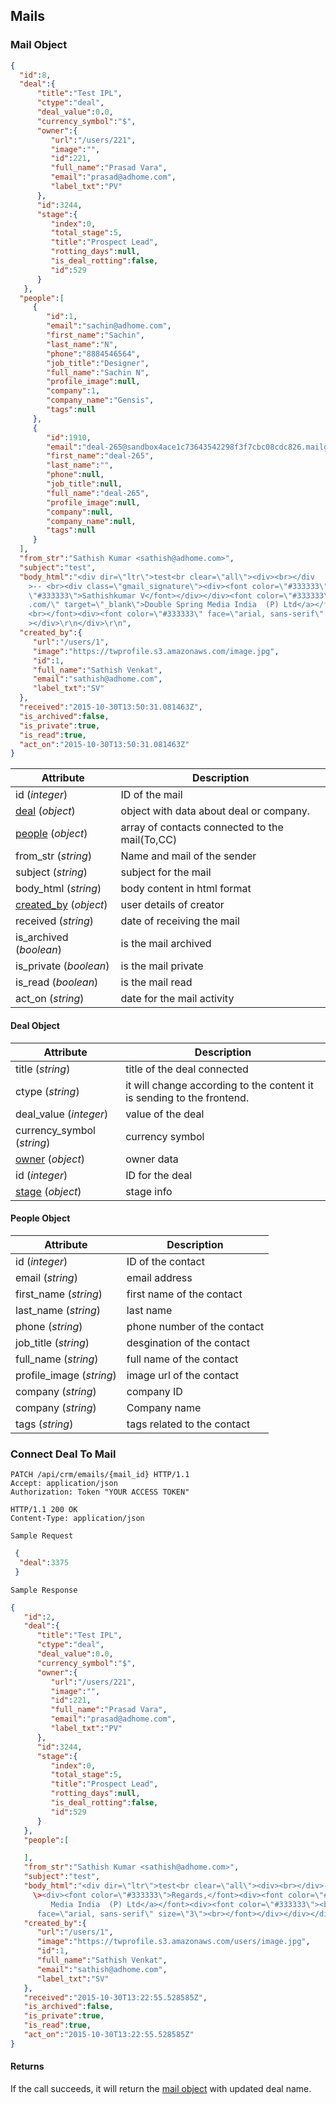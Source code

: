 ## Mails

### Mail Object

```json
{
  "id":8,
  "deal":{
      "title":"Test IPL",
      "ctype":"deal",
      "deal_value":0.0,
      "currency_symbol":"$",
      "owner":{
         "url":"/users/221",
         "image":"",
         "id":221,
         "full_name":"Prasad Vara",
         "email":"prasad@adhome.com",
         "label_txt":"PV"
      },
      "id":3244,
      "stage":{
         "index":0,
         "total_stage":5,
         "title":"Prospect Lead",
         "rotting_days":null,
         "is_deal_rotting":false,
         "id":529
      }
   },
  "people":[
     {
        "id":1,
        "email":"sachin@adhome.com",
        "first_name":"Sachin",
        "last_name":"N",
        "phone":"8884546564",
        "job_title":"Designer",
        "full_name":"Sachin N",
        "profile_image":null,
        "company":1,
        "company_name":"Gensis",
        "tags":null
     },
     {
        "id":1910,
        "email":"deal-265@sandbox4ace1c73643542298f3f7cbc08cdc826.mailgun.org",
        "first_name":"deal-265",
        "last_name":"",
        "phone":null,
        "job_title":null,
        "full_name":"deal-265",
        "profile_image":null,
        "company":null,
        "company_name":null,
        "tags":null
     }
  ],
  "from_str":"Sathish Kumar <sathish@adhome.com>",
  "subject":"test",
  "body_html":"<div dir=\"ltr\">test<br clear=\"all\"><div><br></div
	>-- <br><div class=\"gmail_signature\"><div><font color=\"#333333\">Regards,</font><div><font color=
	\"#333333\">Sathishkumar V</font></div></div><font color=\"#333333\"><a href=\"http://www.adhome
	.com/\" target=\"_blank\">Double Spring Media India  (P) Ltd</a></font><div><font color=\"#333333\">
	<br></font><div><font color=\"#333333\" face=\"arial, sans-serif\" size=\"3\"><br></font></div></div
	></div>\r\n</div>\r\n",
  "created_by":{
     "url":"/users/1",
     "image":"https://twprofile.s3.amazonaws.com/image.jpg",
     "id":1,
     "full_name":"Sathish Venkat",
     "email":"sathish@adhome.com",
     "label_txt":"SV"
  },
  "received":"2015-10-30T13:50:31.081463Z",
  "is_archived":false,
  "is_private":true,
  "is_read":true,
  "act_on":"2015-10-30T13:50:31.081463Z"
}
```

Attribute | Description
---------| -----------
id (*integer*)| ID of the mail
[deal](#deals-object) (*object*)| object with data about deal or company.
[people](#people-object) (*object*)| array of contacts connected to the mail(To,CC)
from_str (*string*) | Name and mail of the sender
subject (*string*)| subject for the mail
body_html (*string*)| body content in html format
[created_by](#user-object) (*object*)| user details of creator
received (*string*)| date of receiving the mail
is_archived (*boolean*)| is the mail archived
is_private (*boolean*)| is the mail private
is_read (*boolean*)| is the mail read 
act_on (*string*)| date for the mail activity

#### Deal Object

Attribute | Description
---------| -----------
title (*string*)| title of the deal connected
ctype (*string*)| it will change according to the content it is sending to the frontend. 
deal_value (*integer*)| value of the deal
currency_symbol (*string*)| currency symbol
[owner](#user-object) (*object*)| owner data 
id (*integer*)| ID for the deal
[stage](#stage-object) (*object*)| stage info 


#### People Object 

Attribute | Description
---------| -----------
id (*integer*)| ID of the contact
email (*string*)| email address
first_name (*string*)| first name of the contact
last_name (*string*)| last name
phone (*string*)| phone number of the contact
job_title (*string*)| desgination of the contact
full_name (*string*)| full name of the contact
profile_image (*string*)| image url of the contact
company (*string*)| company ID
company (*string*)| Company name
tags (*string*)| tags related to the contact


### Connect Deal To Mail

```http
PATCH /api/crm/emails/{mail_id} HTTP/1.1
Accept: application/json
Authorization: Token "YOUR ACCESS TOKEN"

HTTP/1.1 200 OK
Content-Type: application/json
```

```
Sample Request
```

```json
 {
  "deal":3375
 }
```

```
Sample Response
```

```json
{
   "id":2,
   "deal":{
      "title":"Test IPL",
      "ctype":"deal",
      "deal_value":0.0,
      "currency_symbol":"$",
      "owner":{
         "url":"/users/221",
         "image":"",
         "id":221,
         "full_name":"Prasad Vara",
         "email":"prasad@adhome.com",
         "label_txt":"PV"
      },
      "id":3244,
      "stage":{
         "index":0,
         "total_stage":5,
         "title":"Prospect Lead",
         "rotting_days":null,
         "is_deal_rotting":false,
         "id":529
      }
   },
   "people":[

   ],
   "from_str":"Sathish Kumar <sathish@adhome.com>",
   "subject":"test",
   "body_html":"<div dir=\"ltr\">test<br clear=\"all\"><div><br></div>-- <br><div class=\"gmail_signature
     \><div><font color=\"#333333\">Regards,</font><div><font color=\"#333333\">Sathishkumar V</font></div
         Media India  (P) Ltd</a></font><div><font color=\"#333333\"><br></font><div><font color=\"#333333\"
      face=\"arial, sans-serif\" size=\"3\"><br></font></div></div></div>\r\n</div>\r\n",
   "created_by":{
      "url":"/users/1",
      "image":"https://twprofile.s3.amazonaws.com/users/image.jpg",
      "id":1,
      "full_name":"Sathish Venkat",
      "email":"sathish@adhome.com",
      "label_txt":"SV"
   },
   "received":"2015-10-30T13:22:55.528585Z",
   "is_archived":false,
   "is_private":true,
   "is_read":true,
   "act_on":"2015-10-30T13:22:55.528585Z"
}
```

#### Returns
 
 If the call succeeds, it will return the [mail object](#mail-object) with updated deal name.

